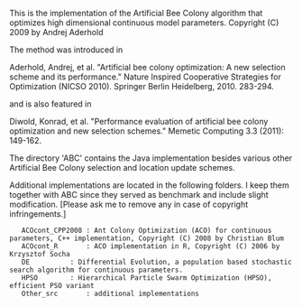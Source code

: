 

This is the implementation of the Artificial Bee Colony algorithm that optimizes high dimensional continuous model parameters. 
Copyright (C) 2009 by Andrej Aderhold


The method was introduced in   

Aderhold, Andrej, et al. "Artificial bee colony optimization: A new selection scheme and its performance." Nature Inspired Cooperative Strategies for Optimization (NICSO 2010). Springer Berlin Heidelberg, 2010. 283-294.

and is also featured in 

Diwold, Konrad, et al. "Performance evaluation of artificial bee colony optimization and new selection schemes." Memetic Computing 3.3 (2011): 149-162.


The directory 'ABC' contains the Java implementation besides various other Artificial Bee Colony selection and location update schemes. 


Additional implementations are located in the following folders. I keep them together with ABC since they served as benchmark and include slight modification. 
[Please ask me to remove any in case of copyright infringements.]


	   ACOcont_CPP2008 : Ant Colony Optimization (ACO) for continuous parameters, C++ implementation, Copyright (C) 2008 by Christian Blum 
	   ACOcont_R       : ACO implementation in R, Copyright (C) 2006 by Krzysztof Socha
	   DE 		   : Differential Evolution, a population based stochastic search algorithm for continuous parameters.
	   HPSO		   : Hierarchical Particle Swarm Optimization (HPSO), efficient PSO variant
	   Other_src       : additional implementations  
	   
	   	   
